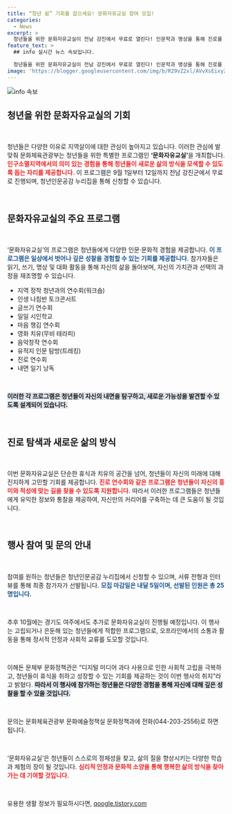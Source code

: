 ```yaml
---
title: “청년 쉼” 기회를 잡으세요! 문화자유교실 참여 모집!
categories:
  - News
excerpt: >
  청년들을 위한 문화자유교실이 전남 강진에서 무료로 열린다! 인문학과 명상을 통해 진로를 탐색하고 새로운 삶의 방식을 찾는 귀중한 기회, 지금 바로 지원하세요!
feature_text: >
  ## info 실시간 뉴스 속보입니다.

  청년들을 위한 문화자유교실이 전남 강진에서 무료로 열린다! 인문학과 명상을 통해 진로를 탐색하고 새로운 삶의 방식을 찾는 귀중한 기회, 지금 바로 지원하세요!
image: 'https://blogger.googleusercontent.com/img/b/R29vZ2xl/AVvXsEixyZcFfHzMRdzZMjFBmAUKJYCLCGyLL1o632UiGVXcaFdKo_bkvkuCioo0uUKlGfBVcT3P84aROyZIXSBEx3Aw5nCQ3pTgDom1WDC4m8eifvWiAmWEEVb4x6G_l8C0QH225ldMjyaFvpxGEBGNO37VmDTDMHGhJPq73UglMfDca1-0aw/s1600/blogspot.png'
---
```


<p><img src="https://blogger.googleusercontent.com/img/b/R29vZ2xl/AVvXsEixyZcFfHzMRdzZMjFBmAUKJYCLCGyLL1o632UiGVXcaFdKo_bkvkuCioo0uUKlGfBVcT3P84aROyZIXSBEx3Aw5nCQ3pTgDom1WDC4m8eifvWiAmWEEVb4x6G_l8C0QH225ldMjyaFvpxGEBGNO37VmDTDMHGhJPq73UglMfDca1-0aw/s1600/blogspot.png" alt="info 속보" /></p>

<h2 data-ke-size="size26">청년을 위한 문화자유교실의 기회</h2>

<p data-ke-size="size16">&nbsp;</p>

<p>청년들은 다양한 이유로 지역살이에 대한 관심이 높아지고 있습니다. 이러한 관심에 발맞춰 문화체육관광부는 청년들을 위한 특별한 프로그램인 <b>‘문화자유교실’</b>을 개최합니다. <b><span style="color: #ee2323;">인구소멸지역에서의 의미 있는 경험을 통해 청년들이 새로운 삶의 방식을 모색할 수 있도록 돕는 자리를 제공합니다.</span></b> 이 프로그램은 9월 1일부터 12일까지 전남 강진군에서 무료로 진행되며, 청년인문공감 누리집을 통해 신청할 수 있습니다.</p>

<p data-ke-size="size16">&nbsp;</p>

<h2 data-ke-size="size26">문화자유교실의 주요 프로그램</h2>

<p data-ke-size="size16">&nbsp;</p>

<p>‘문화자유교실’의 프로그램은 청년들에게 다양한 인문·문화적 경험을 제공합니다. <b><span style="color: #1a5490;">이 프로그램은 일상에서 벗어나 깊은 성찰을 경험할 수 있는 기회를 제공합니다.</span></b> 참가자들은 읽기, 쓰기, 명상 및 대화 활동을 통해 자신의 삶을 돌아보며, 자신의 가치관과 선택의 과정을 재조명할 수 있습니다. </p>

<ul>
<li>지역 정착 청년과의 연수회(워크숍)</li>
<li>인생 나침반 토크콘서트</li>
<li>글쓰기 연수회</li>
<li>일일 시인학교</li>
<li>마음 챙김 연수회</li>
<li>영화 치유(무비 테라피)</li>
<li>음악창작 연수회</li>
<li>유적지 인문 탐방(트레킹)</li>
<li>진로 연수회</li>
<li>내면 일기 낭독</li>
</ul>

<p data-ke-size="size16">&nbsp;</p>

<p><b><span style="background-color: #21538527;">이러한 각 프로그램은 청년들이 자신의 내면을 탐구하고, 새로운 가능성을 발견할 수 있도록 설계되어 있습니다.</span></b> </p>

<p data-ke-size="size16">&nbsp;</p>

<h2 data-ke-size="size26">진로 탐색과 새로운 삶의 방식</h2>

<p data-ke-size="size16">&nbsp;</p>

<p>이번 문화자유교실은 단순한 휴식과 치유의 공간을 넘어, 청년들이 자신의 미래에 대해 진지하게 고민할 기회를 제공합니다. <b><span style="color: #ee2323;">진로 연수회와 같은 프로그램은 청년들이 자신의 흥미와 적성에 맞는 길을 찾을 수 있도록 지원합니다.</span></b> 따라서 이러한 프로그램들은 청년들에게 유익한 정보와 통찰을 제공하여, 자신만의 커리어를 구축하는 데 큰 도움이 될 것입니다.</p>

<p data-ke-size="size16">&nbsp;</p>

<h2 data-ke-size="size26">행사 참여 및 문의 안내</h2>

<p data-ke-size="size16">&nbsp;</p>

<p>참여를 원하는 청년들은 청년인문공감 누리집에서 신청할 수 있으며, 서류 전형과 인터뷰를 통해 최종 참가자가 선발됩니다. <b><span style="color: #1a5490;">모집 마감일은 내달 5일이며, 선발된 인원은 총 25명입니다.</span></b> </p>

<p data-ke-size="size16">&nbsp;</p>

<p>추후 10월에는 경기도 여주에서도 추가로 문화자유교실이 진행될 예정입니다. 이 행사는 고립되거나 은둔해 있는 청년들에게 적합한 프로그램으로, 오프라인에서의 소통과 활동을 통해 정서적 안정과 사회적 교류를 도모할 것입니다.</p>

<p data-ke-size="size16">&nbsp;</p>

<p>이해돈 문체부 문화정책관은 “디지털 미디어 과다 사용으로 인한 사회적 고립을 극복하고, 청년들이 휴식을 취하고 성장할 수 있는 기회를 제공하는 것이 이번 행사의 취지”라고 밝혔다. <b><span style="background-color: #21538527;">따라서 이 행사에 참가하는 청년들은 다양한 경험을 통해 자신에 대해 깊은 성찰을 할 수 있을 것입니다.</span></b></p>

<p data-ke-size="size16">&nbsp;</p>

<p>문의는 문화체육관광부 문화예술정책실 문화정책과에 전화(044-203-2556)로 하면 됩니다. </p>

<p data-ke-size="size16">&nbsp;</p>

<p>‘문화자유교실’은 청년들이 스스로의 정체성을 찾고, 삶의 질을 향상시키는 다양한 학습과 체험의 장이 될 것입니다. <b><span style="color: #ee2323;">심리적 안정과 문화적 소양을 통해 행복한 삶의 방식을 찾아가는 데 기여할 것입니다.</span></b> </p>

<p data-ke-size="size16">&nbsp;</p>
유용한 생활 정보가 필요하시다면, <a href="https://qoogle.tistory.com" rel="dofollow">qoogle.tistory.com</a>


